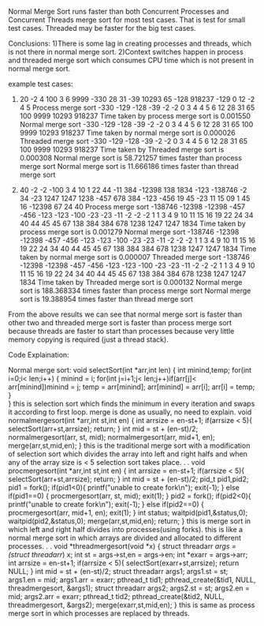 Normal Merge Sort runs faster than both Concurrent Processes and Concurrent Threads merge sort
 for most test cases. That is test for small test cases. Threaded may be  faster for the 
 big test cases.

Conclusions:
1)There is some lag in creating processes and threads, which is not there in normal merge sort.
2)Context switches happen in process and threaded merge sort which consumes CPU time which is 
not present in normal merge sort.

example test cases:
1) 20
-2 4 100 3 6 9999 -330 28 31 -39 10293 65 -128 918237 -129 0 12 -2 4 5
Process merge sort
-330 -129 -128 -39 -2 -2 0 3 4 4 5 6 12 28 31 65 100 9999 10293 918237 
Time taken by process merge sort is 0.001550
Normal merge sort
-330 -129 -128 -39 -2 -2 0 3 4 4 5 6 12 28 31 65 100 9999 10293 918237 
Time taken by normal merge sort is 0.000026
Threaded merge sort
-330 -129 -128 -39 -2 -2 0 3 4 4 5 6 12 28 31 65 100 9999 10293 918237 
Time taken by Threaded merge sort is 0.000308
Normal merge sort is 58.721257 times faster than process merge sort
Normal merge sort is 11.666186 times faster than thread merge sort

2) 40
-2 -2 -100 3 4 10 1 22 44 -11 384 -12398 138 1834 -123 -138746 -2 34 -23 1247 1247 1238 -457 678 384 -123 -456 19 45 -23 11 15 09 1 45 16 -12398 67 24 40
Process merge sort
-138746 -12398 -12398 -457 -456 -123 -123 -100 -23 -23 -11 -2 -2 -2 1 1 3 4 9 10 11 15 16 19 22 24 34 40 44 45 45 67 138 384 384 678 1238 1247 1247 1834 
Time taken by process merge sort is 0.001279
Normal merge sort
-138746 -12398 -12398 -457 -456 -123 -123 -100 -23 -23 -11 -2 -2 -2 1 1 3 4 9 10 11 15 16 19 22 24 34 40 44 45 45 67 138 384 384 678 1238 1247 1247 1834 
Time taken by normal merge sort is 0.000007
Threaded merge sort
-138746 -12398 -12398 -457 -456 -123 -123 -100 -23 -23 -11 -2 -2 -2 1 1 3 4 9 10 11 15 16 19 22 24 34 40 44 45 45 67 138 384 384 678 1238 1247 1247 1834 
Time taken by Threaded merge sort is 0.000132
Normal merge sort is 188.368334 times faster than process merge sort
Normal merge sort is 19.388954 times faster than thread merge sort

From the above results we can see that normal merge sort is faster than other two and threaded merge sort is faster than process merge sort
because threads are faster to start than processes because very little memory copying is required (just a thread stack).

Code Explaination:

Normal merge sort:
void selectSort(int *arr,int len)
{
	int minind,temp;
	for(int i=0;i< len;i++)
	{
		minind = i;
		for(int j=i+1;j< len;j++)if(arr[j]< arr[minind])minind = j;
		temp = arr[minind];
		arr[minind] = arr[i];
		arr[i] = temp;
	}	
}
this is selection sort which finds the minimum in every iteration and swaps it according to first loop.
merge is done as usually, no need to explain.
void normalmergesort(int *arr,int st,int en)
{
	int arrsize = en-st+1;
	if(arrsize < 5){
		selectSort(arr+st,arrsize);
		return;
	}
	int mid = st + (en-st)/2;
	normalmergesort(arr, st, mid);
	normalmergesort(arr, mid+1, en);
	merge(arr,st,mid,en);
}
this is the traditional merge sort with a modification of selection sort
which divides the array into left and right halfs and when any of the array
size is < 5 selection sort takes place. 
.
.
void procmergesort(int *arr,int st,int en)
{
	int arrsize = en-st+1;
	if(arrsize < 5){
		selectSort(arr+st,arrsize);
		return;
	}
	int mid = st + (en-st)/2;
	pid_t pid1,pid2;
	pid1 = fork();
	if(pid1<0){
		printf("unable to create fork\n");
		exit(-1);
	}
	else if(pid1==0)
	{
		procmergesort(arr, st, mid);
		exit(1);
	}
	pid2 = fork();
	if(pid2<0){
		printf("unable to create fork\n");
		exit(-1);
	}
	else if(pid2==0)
	{
		procmergesort(arr, mid+1, en);
		exit(1);
	}
	int status;
	waitpid(pid1,&status,0);
	waitpid(pid2,&status,0);
	merge(arr,st,mid,en);
	return;
}
this is merge sort in which left and right half divides into processes(using forks).
this is like a normal merge sort in which arrays are divided and allocated to different
processes.
.
.
void *threadmergesort(void *x)
{
	struct threadarr *args = (struct threadarr*) x;
	int st = args->st,en = args->en;
	int *exarr = args->arr;
	int arrsize = en-st+1;
	if(arrsize < 5){
		selectSort(exarr+st,arrsize);
		return NULL;
	}
	int mid = st + (en-st)/2;
	struct threadarr args1;
	args1.st = st;
	args1.en = mid;
	args1.arr = exarr;
    pthread_t tid1;
    pthread_create(&tid1, NULL, threadmergesort, &args1);
    struct threadarr args2;
	args2.st = st;
	args2.en = mid;
	args2.arr = exarr;
    pthread_t tid2;
    pthread_create(&tid2, NULL, threadmergesort, &args2);
    merge(exarr,st,mid,en);
}
this is same as process merge sort in which processes are replaced by threads. 